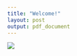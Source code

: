 ```yaml
---
title: "Welcome!"
layout: post
output: pdf_document
---
```


![](/Users/ethan/Desktop/Useful/Headshot.jpg)